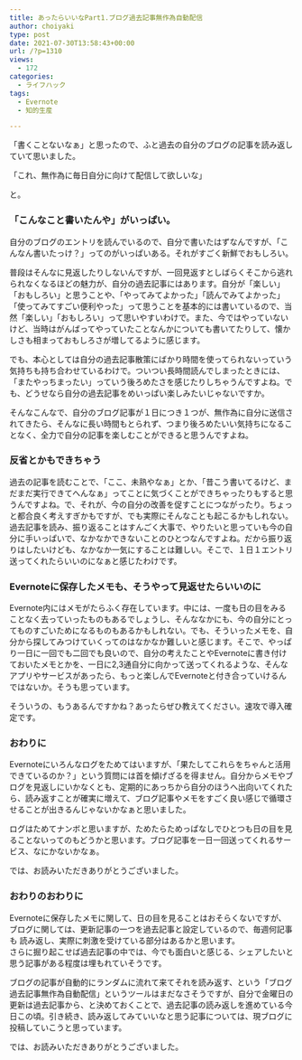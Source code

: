 ```yaml
---
title: あったらいいなPart1.ブログ過去記事無作為自動配信
author: choiyaki
type: post
date: 2021-07-30T13:58:43+00:00
url: /?p=1310
views:
  - 172
categories:
  - ライフハック
tags:
  - Evernote
  - 知的生産

---
```

「書くことないなぁ」と思ったので、ふと過去の自分のブログの記事を読み返していて思いました。

「これ、無作為に毎日自分に向けて配信して欲しいな」

と。

### 「こんなこと書いたんや」がいっぱい。

自分のブログのエントリを読んでいるので、自分で書いたはずなんですが、「こんなん書いたっけ？」ってのがいっぱいある。それがすごく新鮮でおもしろい。

普段はそんなに見返したりしないんですが、一回見返すとしばらくそこから逃れられなくなるほどの魅力が、自分の過去記事にはあります。自分が「楽しい」「おもしろい」と思うことや、「やってみてよかった」「読んでみてよかった」「使ってみてすごい便利やった」って思うことを基本的には書いているので、当然「楽しい」「おもしろい」って思いやすいわけで。また、今ではやっていないけど、当時はがんばってやっていたことなんかについても書いてたりして、懐かしさも相まっておもしろさが増してるように感じます。

でも、本心としては自分の過去記事散策にばかり時間を使ってられないっていう気持ちも持ち合わせているわけで。ついつい長時間読んでしまったときには、「またやっちまったい」っていう後ろめたさを感じたりしちゃうんですよね。でも、どうせなら自分の過去記事をめいっぱい楽しみたいじゃないですか。

そんなこんなで、自分のブログ記事が１日につき１つが、無作為に自分に送信されてきたら、そんなに長い時間もとられず、つまり後ろめたいい気持ちになることなく、全力で自分の記事を楽しむことができると思うんですよね。

### 反省とかもできちゃう

過去の記事を読むことで、「ここ、未熟やなぁ」とか、「昔こう書いてるけど、まだまだ実行できてへんなぁ」ってことに気づくことができちゃったりもすると思うんですよね。で、それが、今の自分の改善を促すことにつながったり。ちょっと都合良く考えすぎかもですが、でも実際にそんなことも起こるかもしれない。過去記事を読み、振り返ることはすんごく大事で、やりたいと思っていも今の自分に手いっぱいで、なかなかできないことのひとつなんですよね。だから振り返りはしたいけども、なかなか一気にすることは難しい。そこで、１日１エントリ送ってくれたらいいのになぁと感じたわけです。

### Evernoteに保存したメモも、そうやって見返せたらいいのに

Evernote内にはメモがたらふく存在しています。中には、一度も日の目をみることなく去っていったものもあるでしょうし、そんななかにも、今の自分にとってものすごいためになるものもあるかもしれない。でも、そういったメモを、自分から探してみつけていくってのはなかなか難しいと感じます。そこで、やっぱり一日に一回でも二回でも良いので、自分の考えたことやEvernoteに書き付けておいたメモとかを、一日に2,3通自分に向かって送ってくれるような、そんなアプリやサービスがあったら、もっと楽しんでEvernoteと付き合っていけるんではないか。そうも思っています。

そういうの、もうあるんですかね？あったらぜひ教えてください。速攻で導入確定です。

### おわりに

Evernoteにいろんなログをためてはいますが、「果たしてこれらをちゃんと活用できているのか？」という質問には首を傾げざるを得ません。自分からメモやブログを見返しにいかなくとも、定期的にあっちから自分のほうへ出向いてくれたら、読み返すことが確実に増えて、ブログ記事やメモをすごく良い感じで循環させることが出きるんじゃないかなぁと思いました。

ログはためてナンボと思いますが、ためたらためっぱなしでひとつも日の目を見ることないってのもどうかと思います。ブログ記事を一日一回送ってくれるサービス、なにかないかなぁ。

では、お読みいただきありがとうございました。

### おわりのおわりに

Evernoteに保存したメモに関して、日の目を見ることはおそらくないですが、ブログに関しては、更新記事の一つを過去記事と設定しているので、毎週何記事も 読み返し、実際に刺激を受けている部分はあるかと思います。  
さらに掘り起こせば過去記事の中では、今でも面白いと感じる、シェアしたいと思う記事がある程度は埋もれていそうです。

ブログの記事が自動的にランダムに流れて来てそれを読み返す、という「ブログ過去記事無作為自動配信」というツールはまだなさそうですが、自分で金曜日の更新は過去記事から、と決めておくことで、過去記事の読み返しを進めている今日この頃。引き続き、読み返してみていいなと思う記事については、現ブログに投稿していこうと思っています。

では、お読みいただきありがとうございました。